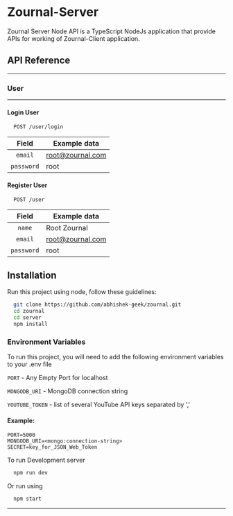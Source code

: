 # Zournal-Server

Zournal Server Node API is a TypeScript NodeJs application that provide APIs for working of Zournal-Client application.

## API Reference

---

### User

---

#### Login User

```http
  POST /user/login
```

|   Field    | Example data     |
| :--------: | ---------------- |
|  `email`   | root@zournal.com |
| `password` | root             |

#### Register User

```http
  POST /user
```

|   Field    | Example data     |
| :--------: | ---------------- |
|   `name`   | Root Zournal     |
|  `email`   | root@zournal.com |
| `password` | root             |

## Installation

Run this project using node, follow these guidelines:

```bash
  git clone https://github.com/abhishek-geek/zournal.git
  cd zournal
  cd server
  npm install
```

### Environment Variables

To run this project, you will need to add the following environment variables to your .env file

`PORT` - Any Empty Port for localhost

`MONGODB_URI` - MongoDB connection string

`YOUTUBE_TOKEN` - list of several YouTube API keys separated by ','

#### Example:

```
PORT=5000
MONGODB_URI=<mongo:connection-string>
SECRET=key_for_JSON_Web_Token
```

To run Development server

```bash
  npm run dev
```

Or run using

```bash
  npm start
```

---
